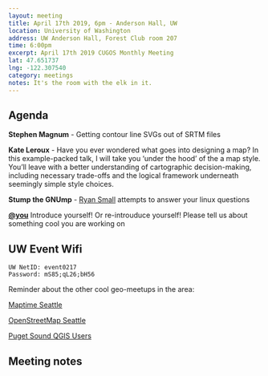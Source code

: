 ```yaml
---
layout: meeting
title: April 17th 2019, 6pm - Anderson Hall, UW
location: University of Washington
address: UW Anderson Hall, Forest Club room 207
time: 6:00pm
excerpt: April 17th 2019 CUGOS Monthly Meeting
lat: 47.651737
lng: -122.307540
category: meetings
notes: It's the room with the elk in it.
---
```



## Agenda

**Stephen Magnum** - Getting contour line SVGs out of SRTM files

**Kate Leroux** - Have you ever wondered what goes into designing a map? In this example-packed talk, I will take you ‘under the hood’ of the a map style. You’ll leave with a better understanding of cartographic decision-making, including necessary trade-offs and the logical framework underneath seemingly simple style choices.

**Stump the GNUmp** - [Ryan Small](https://github.com/foundatron) attempts to answer your linux questions

**[@you](http://cugos.org/people/)** Introduce yourself! Or re-introuduce yourself! Please tell us about something cool you are working on

## UW Event Wifi

```
UW NetID: event0217
Password: mS85;qL26;bH56
```

Reminder about the other cool geo-meetups in the area:

[Maptime Seattle](https://www.meetup.com/MaptimeSEA/)

[OpenStreetMap Seattle](https://www.meetup.com/OpenStreetMap-Seattle/)

[Puget Sound QGIS Users](https://www.meetup.com/Puget-Sound-QGIS-Users-Group/)

## Meeting notes
